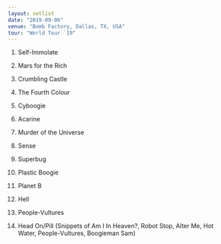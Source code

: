 ```yaml
---
layout: setlist
date: "2019-09-06"
venue: "Bomb Factory, Dallas, TX, USA"
tour: "World Tour `19"
---
```



 1. Self-Immolate

 2. Mars for the Rich

 3. Crumbling Castle

 4. The Fourth Colour

 5. Cyboogie

 6. Acarine

 7. Murder of the Universe

 8. Sense

 9. Superbug

10. Plastic Boogie

11. Planet B

12. Hell

13. People-Vultures

14. Head On/Pill
    (Snippets of Am I In Heaven?, Robot Stop, Alter Me, Hot Water,
    People-Vultures, Boogieman Sam)


